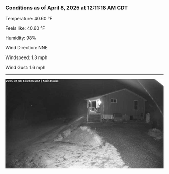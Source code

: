 ### Conditions as of April 8, 2025 at 12:11:18 AM CDT 

Temperature: 40.60 &deg;F

Feels like: 40.60 &deg;F

Humidity: 98%

Wind Direction: NNE

Windspeed: 1.3 mph

Wind Gust: 1.6 mph

---

<img src="./images/latest.jpeg"/>


